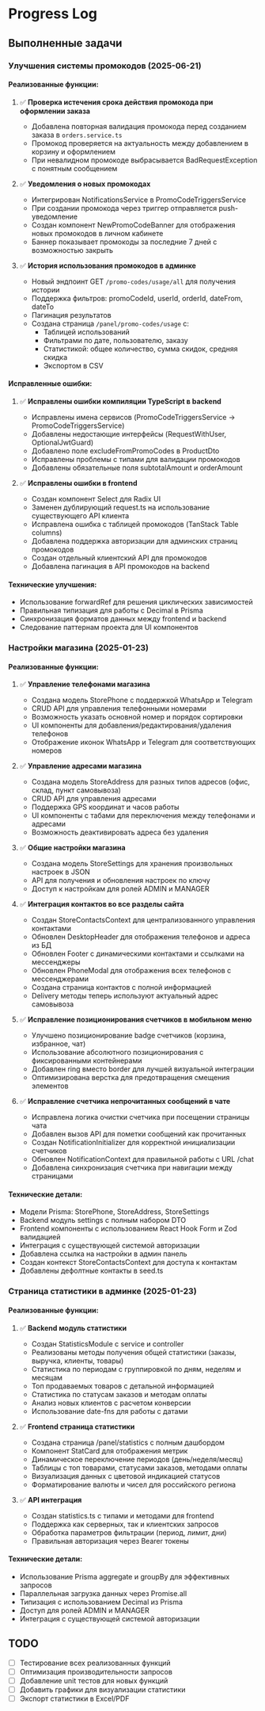 # Progress Log

## Выполненные задачи

### Улучшения системы промокодов (2025-06-21)

#### Реализованные функции:

1. ✅ **Проверка истечения срока действия промокода при оформлении заказа**
   - Добавлена повторная валидация промокода перед созданием заказа в `orders.service.ts`
   - Промокод проверяется на актуальность между добавлением в корзину и оформлением
   - При невалидном промокоде выбрасывается BadRequestException с понятным сообщением

2. ✅ **Уведомления о новых промокодах**
   - Интегрирован NotificationsService в PromoCodeTriggersService
   - При создании промокода через триггер отправляется push-уведомление
   - Создан компонент NewPromoCodeBanner для отображения новых промокодов в личном кабинете
   - Баннер показывает промокоды за последние 7 дней с возможностью закрыть

3. ✅ **История использования промокодов в админке**
   - Новый эндпоинт GET `/promo-codes/usage/all` для получения истории
   - Поддержка фильтров: promoCodeId, userId, orderId, dateFrom, dateTo
   - Пагинация результатов
   - Создана страница `/panel/promo-codes/usage` с:
     - Таблицей использований
     - Фильтрами по дате, пользователю, заказу
     - Статистикой: общее количество, сумма скидок, средняя скидка
     - Экспортом в CSV

#### Исправленные ошибки:

1. ✅ **Исправлены ошибки компиляции TypeScript в backend**
   - Исправлены имена сервисов (PromoCodeTriggersService → PromoCodeTriggersService)
   - Добавлены недостающие интерфейсы (RequestWithUser, OptionalJwtGuard)
   - Добавлено поле excludeFromPromoCodes в ProductDto
   - Исправлены проблемы с типами для валидации промокодов
   - Добавлены обязательные поля subtotalAmount и orderAmount

2. ✅ **Исправлены ошибки в frontend**
   - Создан компонент Select для Radix UI
   - Заменен дублирующий request.ts на использование существующего API клиента
   - Исправлена ошибка с таблицей промокодов (TanStack Table columns)
   - Добавлена поддержка авторизации для админских страниц промокодов
   - Создан отдельный клиентский API для промокодов
   - Добавлена пагинация в API промокодов на backend

#### Технические улучшения:

- Использование forwardRef для решения циклических зависимостей
- Правильная типизация для работы с Decimal в Prisma
- Синхронизация форматов данных между frontend и backend
- Следование паттернам проекта для UI компонентов

### Настройки магазина (2025-01-23)

#### Реализованные функции:

1. ✅ **Управление телефонами магазина**
   - Создана модель StorePhone с поддержкой WhatsApp и Telegram
   - CRUD API для управления телефонными номерами
   - Возможность указать основной номер и порядок сортировки
   - UI компоненты для добавления/редактирования/удаления телефонов
   - Отображение иконок WhatsApp и Telegram для соответствующих номеров

2. ✅ **Управление адресами магазина**
   - Создана модель StoreAddress для разных типов адресов (офис, склад, пункт самовывоза)
   - CRUD API для управления адресами
   - Поддержка GPS координат и часов работы
   - UI компоненты с табами для переключения между телефонами и адресами
   - Возможность деактивировать адреса без удаления

3. ✅ **Общие настройки магазина**
   - Создана модель StoreSettings для хранения произвольных настроек в JSON
   - API для получения и обновления настроек по ключу
   - Доступ к настройкам для ролей ADMIN и MANAGER

4. ✅ **Интеграция контактов во все разделы сайта**
   - Создан StoreContactsContext для централизованного управления контактами
   - Обновлен DesktopHeader для отображения телефонов и адреса из БД
   - Обновлен Footer с динамическими контактами и ссылками на мессенджеры
   - Обновлен PhoneModal для отображения всех телефонов с мессенджерами
   - Создана страница контактов с полной информацией
   - Delivery методы теперь используют актуальный адрес самовывоза

5. ✅ **Исправление позиционирования счетчиков в мобильном меню**
   - Улучшено позиционирование badge счетчиков (корзина, избранное, чат)
   - Использование абсолютного позиционирования с фиксированными контейнерами
   - Добавлен ring вместо border для лучшей визуальной интеграции
   - Оптимизирована верстка для предотвращения смещения элементов

6. ✅ **Исправление счетчика непрочитанных сообщений в чате**
   - Исправлена логика очистки счетчика при посещении страницы чата
   - Добавлен вызов API для пометки сообщений как прочитанных
   - Создан NotificationInitializer для корректной инициализации счетчиков
   - Обновлен NotificationContext для правильной работы с URL /chat
   - Добавлена синхронизация счетчика при навигации между страницами

#### Технические детали:

- Модели Prisma: StorePhone, StoreAddress, StoreSettings
- Backend модуль settings с полным набором DTO
- Frontend компоненты с использованием React Hook Form и Zod валидацией
- Интеграция с существующей системой авторизации
- Добавлена ссылка на настройки в админ панель
- Создан контекст StoreContactsContext для доступа к контактам
- Добавлены дефолтные контакты в seed.ts

### Страница статистики в админке (2025-01-23)

#### Реализованные функции:

1. ✅ **Backend модуль статистики**
   - Создан StatisticsModule с service и controller
   - Реализованы методы получения общей статистики (заказы, выручка, клиенты, товары)
   - Статистика по периодам с группировкой по дням, неделям и месяцам
   - Топ продаваемых товаров с детальной информацией
   - Статистика по статусам заказов и методам оплаты
   - Анализ новых клиентов с расчетом конверсии
   - Использование date-fns для работы с датами

2. ✅ **Frontend страница статистики**
   - Создана страница /panel/statistics с полным дашбордом
   - Компонент StatCard для отображения метрик
   - Динамическое переключение периодов (день/неделя/месяц)
   - Таблицы с топ товарами, статусами заказов, методами оплаты
   - Визуализация данных с цветовой индикацией статусов
   - Форматирование валюты и чисел для российского региона

3. ✅ **API интеграция**
   - Создан statistics.ts с типами и методами для frontend
   - Поддержка как серверных, так и клиентских запросов
   - Обработка параметров фильтрации (период, лимит, дни)
   - Правильная авторизация через Bearer токены

#### Технические детали:

- Использование Prisma aggregate и groupBy для эффективных запросов
- Параллельная загрузка данных через Promise.all
- Типизация с использованием Decimal из Prisma
- Доступ для ролей ADMIN и MANAGER
- Интеграция с существующей системой авторизации

## TODO

- [ ] Тестирование всех реализованных функций
- [ ] Оптимизация производительности запросов
- [ ] Добавление unit тестов для новых функций
- [ ] Добавить графики для визуализации статистики
- [ ] Экспорт статистики в Excel/PDF